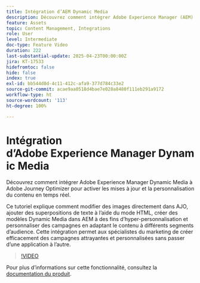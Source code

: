 ```yaml
---
title: Intégration d’AEM Dynamic Media
description: Découvrez comment intégrer Adobe Experience Manager (AEM) Dynamic Media à Adobe Journey Optimizer (AJO) pour activer les mises à jour et la personnalisation du contenu en temps réel.
feature: Assets
topic: Content Management, Integrations
role: User
level: Intermediate
doc-type: Feature Video
duration: 222
last-substantial-update: 2025-04-23T00:00:00Z
jira: KT-17533
hidefromtoc: false
hide: false
index: true
exl-id: bb544d0d-4c11-412c-afa9-377d784c33e2
source-git-commit: acae9aa0518d4bae7e028a8480f111eb291a9172
workflow-type: ht
source-wordcount: '113'
ht-degree: 100%

---
```


# Intégration d’Adobe Experience Manager Dynamic Media

Découvrez comment intégrer Adobe Experience Manager Dynamic Media à Adobe Journey Optimizer pour activer les mises à jour et la personnalisation du contenu en temps réel.

Ce tutoriel explique comment modifier des images directement dans AJO, ajouter des superpositions de texte à l’aide du mode HTML, créer des modèles Dynamic Media dans AEM à des fins d’hyper-personnalisation et personnaliser des campagnes en adaptant le contenu à différents segments d’audience. Cette intégration permet aux spécialistes du marketing de créer efficacement des campagnes attrayantes et personnalisées sans passer d’une application à l’autre.

>[!VIDEO](https://video.tv.adobe.com/v/3463784/?learn=on&enablevpops&captions=fre_fr)

Pour plus d’informations sur cette fonctionnalité, consultez la [documentation du produit](https://experienceleague.adobe.com/fr/docs/journey-optimizer/using/content-management/combine/aem-dynamic).

